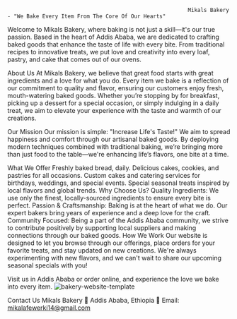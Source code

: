
                                                             
                                                             
                                                             Mikals Bakery - "We Bake Every Item From The Core Of Our Hearts"
Welcome to Mikals Bakery, where baking is not just a skill—it's our true passion. Based in the heart of Addis Ababa, we are dedicated to crafting baked goods that enhance the taste of life with every bite. From traditional recipes to innovative treats, we put love and creativity into every loaf, pastry, and cake that comes out of our ovens.

About Us
At Mikals Bakery, we believe that great food starts with great ingredients and a love for what you do. Every item we bake is a reflection of our commitment to quality and flavor, ensuring our customers enjoy fresh, mouth-watering baked goods. Whether you’re stopping by for breakfast, picking up a dessert for a special occasion, or simply indulging in a daily treat, we aim to elevate your experience with the taste and warmth of our creations.

Our Mission
Our mission is simple: "Increase Life's Taste!" We aim to spread happiness and comfort through our artisanal baked goods. By deploying modern techniques combined with traditional baking, we’re bringing more than just food to the table—we're enhancing life’s flavors, one bite at a time.

What We Offer
Freshly baked bread, daily.
Delicious cakes, cookies, and pastries for all occasions.
Custom cakes and catering services for birthdays, weddings, and special events.
Special seasonal treats inspired by local flavors and global trends.
Why Choose Us?
Quality Ingredients: We use only the finest, locally-sourced ingredients to ensure every bite is perfect.
Passion & Craftsmanship: Baking is at the heart of what we do. Our expert bakers bring years of experience and a deep love for the craft.
Community Focused: Being a part of the Addis Ababa community, we strive to contribute positively by supporting local suppliers and making connections through our baked goods.
How We Work
Our website is designed to let you browse through our offerings, place orders for your favorite treats, and stay updated on new creations. We're always experimenting with new flavors, and we can't wait to share our upcoming seasonal specials with you!

Visit us in Addis Ababa or order online, and experience the love we bake into every item.
![bakery-website-template](https://github.com/user-attachments/assets/0a62da81-c7d0-4124-b7e6-33040f5de89e)


Contact Us
Mikals Bakery
📍 Addis Ababa, Ethiopia
📧 Email: mikalafewerki14@gmail.com

